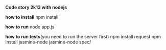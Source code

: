 <strong>Code story 2k13 with nodejs</strong>


<strong>how to install</strong>
npm install

<strong>how to run</strong>
node app.js

<strong>how to run tests</strong>(you need to run the server first)
npm install request
npm install jasmine-node
jasmine-node spec/



